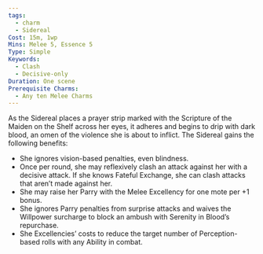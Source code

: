 ```yaml
---
tags:
  - charm
  - Sidereal
Cost: 15m, 1wp
Mins: Melee 5, Essence 5
Type: Simple
Keywords:
  - Clash
  - Decisive-only
Duration: One scene
Prerequisite Charms:
  - Any ten Melee Charms
---
```

As the Sidereal places a prayer strip marked with the Scripture of the Maiden on the Shelf across her eyes, it adheres and begins to drip with dark blood, an omen of the violence she is about to inflict. The Sidereal gains the following benefits: 
-  She ignores vision-based penalties, even blindness. 
-  Once per round, she may reflexively clash an attack against her with a decisive attack. If she knows Fateful Exchange, she can clash attacks that aren’t made against her. 
-  She may raise her Parry with the Melee Excellency for one mote per +1 bonus. 
-  She ignores Parry penalties from surprise attacks and waives the Willpower surcharge to block an ambush with Serenity in Blood’s repurchase. 
-  She Excellencies’ costs to reduce the target number of Perception-based rolls with any Ability in combat.